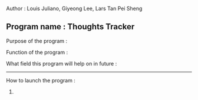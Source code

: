 
Author : Louis Juliano, Giyeong Lee, Lars Tan Pei Sheng

Program name : Thoughts Tracker
--------------------------------------------------------
Purpose of the program :





Function of the program :





What field this program will help on in future :





------------------------------------------------------
How to launch the program :

1)
